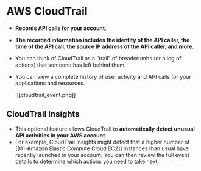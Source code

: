 # AWS CloudTrail
- **Records API calls for your account**.
- **The recorded information includes the identity of the API caller, the time of the API call, the source IP address of the API caller, and more**.
- You can think of CloudTrail as a “trail” of breadcrumbs (or a log of actions) that someone has left behind them.
- You can view a complete history of user activity and API calls for your applications and resources.

	![[cloudtrail_event.png]]

## CloudTrail Insights
- This optional feature allows CloudTrail to **automatically detect unusual API activities in your AWS account**.
- For example, CloudTrail Insights might detect that a higher number of [[01-Amazon Elastic Compute Cloud EC2]] instances than usual have recently launched in your account. You can then review the full event details to determine which actions you need to take next.